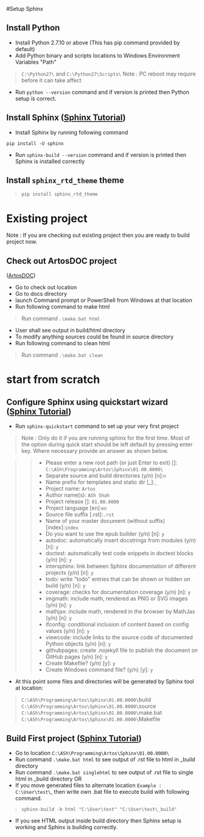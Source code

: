 #Setup Sphinx

## Install Python
* Install Python 2.7.10 or above (This has pip command provided by default)
* Add Python binary and scripts locations to Windows Environment Variables "Path"
> `C:\Python27\` and `C:\Python27\Scripts\`
> Note : PC reboot may require before it can take affect
* Run `python --version` command and if version is printed then Python setup is correct.

## Install Sphinx ([Sphinx Tutorial](http://www.sphinx-doc.org/en/1.7/tutorial.html))
* Install Sphinx by running following command
```
pip install -U sphinx
```
* Run `sphinx-build --version` command and if version is printed then Sphinx is installed correctly

## Install `sphinx_rtd_theme` theme

> `pip install sphinx_rtd_theme`

# Existing project

Note : If you are checking out existing project then you are ready to build project now.

## Check out ArtosDOC project
([ArtosDOC](https://github.com/Arpit-Shah/ArtosDoc))

* Go to check out location
* Go to docs directory
* launch Command prompt or PowerShell from Windows at that location
* Run following command to make html

> Run command `.\make.bat html`

* User shall see output in build/html directory
* To modify anything sources could be found in source directory
* Run following command to clean html

> Run command `.\make.bat clean`

# start from scratch

## Configure Sphinx using quickstart wizard ([Sphinx Tutorial](http://www.sphinx-doc.org/en/1.7/tutorial.html))

* Run `sphinx-quickstart` command to set up your very first project

> Note : Only do it if you are running sphinx for the first time.
> Most of the option during quick start should be left default by pressing enter key.
> Where necessary provide an answer as shown below.

> > * Please enter a new root path (or just Enter to exit) []: `C:\ASh\Programming\Artos\Sphinx\01.00.0000\`
> > * Separate source and build directories (y/n) [n]:`n`
> > * Name prefix for templates and static dir [\_]:`_`
> > * Project name: `Artos`
> > * Author name(s): `ASh Shah`
> > * Project release []: `01.00.0000`
> > * Project language [en]:`en`
> > * Source file suffix [.rst]:`.rst`
> > * Name of your master document (without suffix) [index]:`index`
> > * Do you want to use the epub builder (y/n) [n]: `y`
> > * autodoc: automatically insert docstrings from modules (y/n) [n]: `y`
> > * doctest: automatically test code snippets in doctest blocks (y/n) [n]: `y`
> > * intersphinx: link between Sphinx documentation of different projects (y/n) [n]: `y`
> > * todo: write "todo" entries that can be shown or hidden on build (y/n) [n]: `y`
> > * coverage: checks for documentation coverage (y/n) [n]: `y`
> > * imgmath: include math, rendered as PNG or SVG images (y/n) [n]: `y`
> > * mathjax: include math, rendered in the browser by MathJax (y/n) [n]: `y`
> > * ifconfig: conditional inclusion of content based on config values (y/n) [n]: `y`
> > * viewcode: include links to the source code of documented Python objects (y/n) [n]: `y`
> > * githubpages: create .nojekyll file to publish the document on GitHub pages (y/n) [n]: `y`
> > * Create Makefile? (y/n) [y]: `y`
> > * Create Windows command file? (y/n) [y]: `y`

* At this point some files and directories will be generated by Sphinx tool at location:

> `C:\ASh\Programming\Artos\Sphinx\01.00.0000\`build
> `C:\ASh\Programming\Artos\Sphinx\01.00.0000\`source
> `C:\ASh\Programming\Artos\Sphinx\01.00.0000\`make.bat
> `C:\ASh\Programming\Artos\Sphinx\01.00.0000\`Makefile

## Build First project ([Sphinx Tutorial](http://www.sphinx-doc.org/en/1.7/tutorial.html))

* Go to location `C:\ASh\Programming\Artos\Sphinx\01.00.0000\`
* Run command `.\make.bat html` to see output of .rst file to html in _build directory
* Run command `.\make.bat singlehtml` to see output of .rst file to single html in _build directory
OR
* If you move generated files to alternate location `Example : C:\User\test\`, then write own .bat file to execute build with following command.

> `sphinx-build -b html "C:\User\test" "C:\User\test\_build"`

* If you see HTML output inside build directory then Sphinx setup is working and Sphinx is building correctly.


